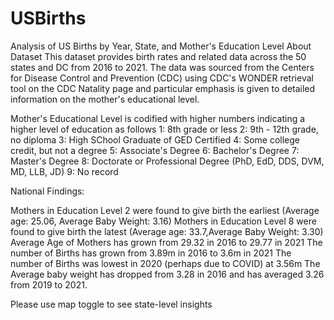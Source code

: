 # USBirths
Analysis of US Births by Year, State, and Mother's Education Level
About Dataset
This dataset provides birth rates and related data across the 50 states and DC from 2016 to 2021. The data
was sourced from the Centers for Disease Control and Prevention (CDC) using CDC's WONDER retrieval tool on the CDC Natality page
and particular emphasis is given to detailed information on the mother's educational level. 

Mother's Educational Level is codified with higher numbers indicating a higher level of education as follows
1: 8th grade or less
2: 9th - 12th grade, no diploma
3: High SChool Graduate of GED Certified
4: Some college credit, but not a degree
5: Associate's Degree
6: Bachelor's Degree
7: Master's Degree
8: Doctorate or Professional Degree (PhD, EdD, DDS, DVM, MD, LLB, JD)
9: No record

National Findings:

Mothers in Education Level 2 were found to give birth the earliest (Average age: 25.06, Average Baby Weight: 3.16)
Mothers in Education Level 8 were found to give birth the latest (Average age: 33.7,Average Baby Weight: 3.30)
Average Age of Mothers has grown from 29.32 in 2016 to 29.77 in 2021
The number of Births has grown from 3.89m in 2016 to 3.6m in 2021
The number of Births was lowest in 2020 (perhaps due to COVID) at 3.56m
The Average baby weight has dropped from 3.28 in 2016 and has averaged 3.26 from 2019 to 2021.

Please use map toggle to see state-level insights
